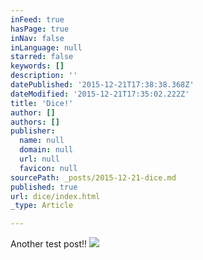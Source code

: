 ```yaml
---
inFeed: true
hasPage: true
inNav: false
inLanguage: null
starred: false
keywords: []
description: ''
datePublished: '2015-12-21T17:38:38.368Z'
dateModified: '2015-12-21T17:35:02.222Z'
title: 'Dice!'
author: []
authors: []
publisher:
  name: null
  domain: null
  url: null
  favicon: null
sourcePath: _posts/2015-12-21-dice.md
published: true
url: dice/index.html
_type: Article

---
```

Another test post!!
![](https://the-grid-user-content.s3-us-west-2.amazonaws.com/2de55ada-8445-402f-86a7-6bce589306f1.jpg)
